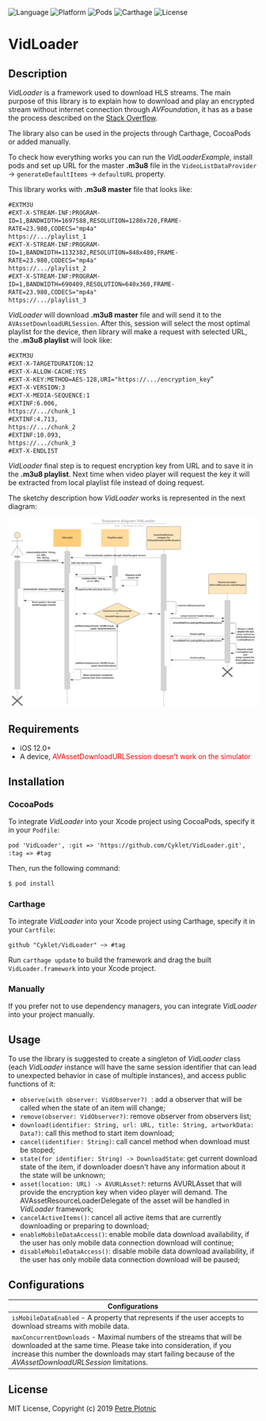 ![Language](https://img.shields.io/badge/Swift-%204.2%20-663399.svg?style=plastic)
![Platform](https://img.shields.io/badge/Platform-ios-ff8100.svg?style=plastic)
![Pods](https://img.shields.io/badge/Cocoapods-compatible-2ad403.svg?style=plastic)
![Carthage](https://img.shields.io/badge/Carthage-compatible-2ad403.svg?style=plastic)
![License](https://img.shields.io/badge/License-MIT-000000.svg?style=plastic)

# VidLoader

## Description

*VidLoader* is a framework used to download HLS streams. The main purpose of this library is to explain how to download and play an encrypted stream without internet connection through *AVFoundation*, it has as a base the process described on the [Stack Overflow](https://stackoverflow.com/questions/45670774/playing-offline-hls-with-aes-128-encryption-ios/45957045#45957045).  

The library also can be used in the projects through Carthage, CocoaPods or added manually.  

To check how everything works you can run the *VidLoaderExample*, install pods and set up URL for the master **.m3u8** file in the `VideoListDataProvider` -> `generateDefaultItems` -> `defaultURL` property.

This library works with **.m3u8 master** file that looks like:

```
#EXTM3U
#EXT-X-STREAM-INF:PROGRAM-ID=1,BANDWIDTH=1697588,RESOLUTION=1280x720,FRAME-RATE=23.980,CODECS="mp4a"
https://.../playlist_1
#EXT-X-STREAM-INF:PROGRAM-ID=1,BANDWIDTH=1132382,RESOLUTION=848x480,FRAME-RATE=23.980,CODECS="mp4a"
https://.../playlist_2
#EXT-X-STREAM-INF:PROGRAM-ID=1,BANDWIDTH=690409,RESOLUTION=640x360,FRAME-RATE=23.980,CODECS="mp4a"
https://.../playlist_3
```
*VidLoader* will download **.m3u8 master** file and will send it to the `AVAssetDownloadURLSession`.
After this, session will select the most optimal playlist for the device, then library will make a request with selected URL, the **.m3u8 playlist** will look like:

```
#EXTM3U
#EXT-X-TARGETDURATION:12
#EXT-X-ALLOW-CACHE:YES
#EXT-X-KEY:METHOD=AES-128,URI="https://.../encryption_key”
#EXT-X-VERSION:3
#EXT-X-MEDIA-SEQUENCE:1
#EXTINF:6.006,
https://.../chunk_1
#EXTINF:4.713,
https://.../chunk_2
#EXTINF:10.093,
https://.../chunk_3
#EXT-X-ENDLIST
```

*VidLoader* final step is to request encryption key from URL and to save it in the **.m3u8 playlist**. Next time when video player will request the key it will be extracted from local playlist file instead of doing request.  

The sketchy description how *VidLoader* works is represented in the next diagram:

![Diagram](Assets/sequance_diagram.jpeg)

## Requirements

- iOS 12.0+  
- A device, <span style="color:red">AVAssetDownloadURLSession doesn't work on the simulator</span>

## Installation

### CocoaPods

To integrate *VidLoader* into your Xcode project using CocoaPods, specify it in your `Podfile`:

```ObjC
pod 'VidLoader', :git => 'https://github.com/Cyklet/VidLoader.git', :tag => #tag
```

Then, run the following command:

```bash
$ pod install
```

### Carthage

To integrate *VidLoader* into your Xcode project using Carthage, specify it in your `Cartfile`:

```ObjC
github "Cyklet/VidLoader" ~> #tag
```

Run `carthage update` to build the framework and drag the built `VidLoader.framework` into your Xcode project.

### Manually

If you prefer not to use dependency managers, you can integrate *VidLoader* into your project manually.

## Usage

To use the library is suggested to create a singleton of *VidLoader* class (each *VidLoader* instance will have the same session identifier that can lead to unexpected behavior in case of multiple instances), and access public functions of it:
- `observe(with observer: VidObserver?) `: add a observer that will be called when the state of an item will change;
- `remove(observer: VidObserver?)`: remove observer from observers list;
- `download(identifier: String, url: URL, title: String, artworkData: Data?)`: call this method to start item download;
- `cancel(identifier: String)`: call cancel method when download must be stoped;
- `state(for identifier: String) -> DownloadState`: get current download state of the item, if downloader doesn't have any information about it the state will be unknown;
- `asset(location: URL) -> AVURLAsset?`: returns AVURLAsset that will provide the encryption key when video player will demand. The AVAssetResourceLoaderDelegate of the asset will be handled in *VidLoader* framework;
- `cancelActiveItems()`: cancel all active items that are currently downloading or preparing to download;
- `enableMobileDataAccess()`: enable mobile data download availability, if the user has only mobile data connection download will continue;
- `disableMobileDataAccess()`:  disable mobile data download availability, if the user has only mobile data connection download will be paused;

## Configurations

| Configurations
| --- |
| `isMobileDataEnabled` - A property that represents if the user accepts to download streams with mobile data.|
| `maxConcurrentDownloads` - Maximal numbers of the streams that will be downloaded at the same time. Please take into consideration, if you increase this number the downloads may start failing because of the *AVAssetDownloadURLSession* limitations.|

## License

MIT License, Copyright (c) 2019 [Petre Plotnic](https://www.linkedin.com/in/petre-plotnic/)
